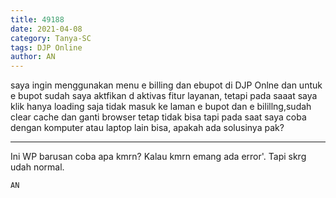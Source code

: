 ```yaml
---
title: 49188
date: 2021-04-08
category: Tanya-SC
tags: DJP Online
author: AN
---
```


saya ingin menggunakan menu e billing dan ebupot di DJP Onlne dan untuk e bupot sudah saya aktfikan d aktivas fitur layanan, tetapi pada saaat saya klik hanya loading saja tidak masuk ke laman e bupot dan e bilillng,sudah clear cache dan ganti browser tetap tidak bisa tapi pada saat saya coba dengan komputer atau laptop lain bisa, apakah ada solusinya pak?

---

Ini WP barusan coba apa kmrn? Kalau kmrn emang ada error'. Tapi skrg udah normal.

`AN`
